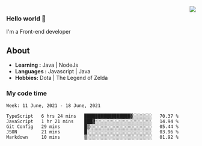 <img align='right' src="https://github-readme-stats.vercel.app/api?username=jumodada&show_icons=true&theme=vue">

### Hello world 👋

I'm a Front-end developer 
    
## About
-  **Learning :** Java | NodeJs
-  **Languages :** Javascript | Java
-  **Hobbies:** Dota | The Legend of Zelda

### My code time

<!--START_SECTION:waka-->
```text
Week: 11 June, 2021 - 18 June, 2021

TypeScript   6 hrs 24 mins   █████████████████▓░░░░░░░   70.37 % 
JavaScript   1 hr 21 mins    ███▓░░░░░░░░░░░░░░░░░░░░░   14.94 % 
Git Config   29 mins         █▒░░░░░░░░░░░░░░░░░░░░░░░   05.44 % 
JSON         21 mins         █░░░░░░░░░░░░░░░░░░░░░░░░   03.96 % 
Markdown     10 mins         ▒░░░░░░░░░░░░░░░░░░░░░░░░   01.92 % 
```
<!--END_SECTION:waka-->
